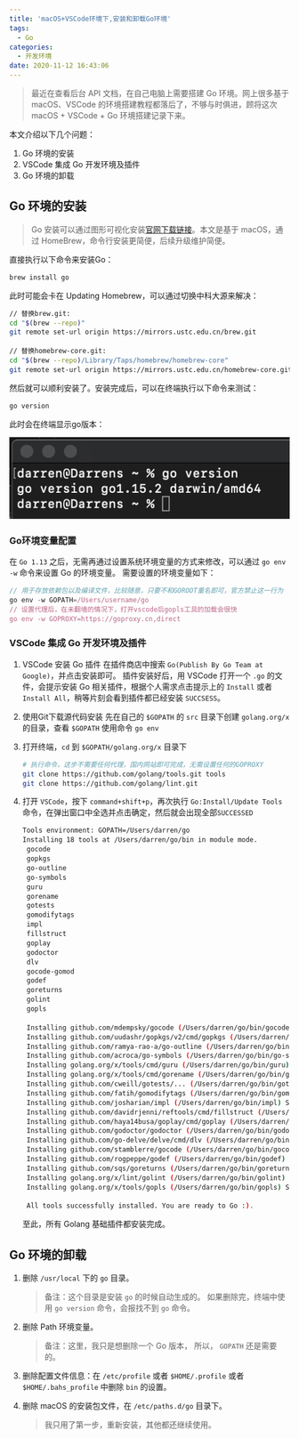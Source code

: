 ```yaml
---
title: 'macOS+VSCode环境下,安装和卸载Go环境'
tags:
  - Go
categories:
  - 开发环境
date: 2020-11-12 16:43:06
---
```



> 最近在查看后台 API 文档，在自己电脑上需要搭建 Go 环境。网上很多基于 macOS、VSCode 的环境搭建教程都落后了，不够与时俱进，顾将这次 macOS + VSCode + Go 环境搭建记录下来。

本文介绍以下几个问题：

1. Go 环境的安装
2. VSCode 集成 Go 开发环境及插件
3. Go 环境的卸载

## Go 环境的安装

> Go 安装可以通过图形可视化安装[官网下载链接](https://golang.org/dl/)。本文是基于 macOS，通过 HomeBrew，命令行安装更简便，后续升级维护简便。

直接执行以下命令来安装Go：

```bash
brew install go
```

此时可能会卡在 Updating Homebrew，可以通过切换中科大源来解决：

```bash
// 替换brew.git:
cd "$(brew --repo)"
git remote set-url origin https://mirrors.ustc.edu.cn/brew.git

// 替换homebrew-core.git:
cd "$(brew --repo)/Library/Taps/homebrew/homebrew-core"
git remote set-url origin https://mirrors.ustc.edu.cn/homebrew-core.git
```

然后就可以顺利安装了。安装完成后，可以在终端执行以下命令来测试：

```bash
go version
```

此时会在终端显示go版本：

![img](/images/upload/image-20201112162352406.png)

### Go环境变量配置

在 `Go 1.13` 之后，无需再通过设置系统环境变量的方式来修改，可以通过 `go env -w` 命令来设置 Go 的环境变量。
需要设置的环境变量如下：

```javascript
// 用于存放依赖包以及编译文件，比较随意，只要不和GOROOT重名即可，官方禁止这一行为
go env -w GOPATH=/Users/username/go
// 设置代理后，在未翻墙的情况下，打开vscode后gopls工具的加载会很快
go env -w GOPROXY=https://goproxy.cn,direct
```

### VSCode 集成 Go 开发环境及插件

1. VSCode 安装 Go 插件
   在插件商店中搜索 `Go(Publish By Go Team at Google)`，并点击安装即可。
   插件安装好后，用 VSCode 打开一个 `.go` 的文件，会提示安装 Go 相关插件，根据个人需求点击提示上的 `Install` 或者 `Install All`，稍等片刻会看到插件都已经安装 `SUCCSESS`。

2. 使用Git下载源代码安装
   先在自己的 `$GOPATH` 的 `src` 目录下创建 `golang.org/x` 的目录，查看 `$GOPATH` 使用命令 `go env`

3. 打开终端，`cd` 到 `$GOPATH/golang.org/x` 目录下

   ```bash
   # 执行命令，这步不需要任何代理，国内网站即可完成，无需设置任何的GOPROXY
   git clone https://github.com/golang/tools.git tools
   git clone https://github.com/golang/lint.git
   ```

4. 打开 `VSCode`，按下 `command+shift+p`，再次执行 `Go:Install/Update Tools` 命令，在弹出窗口中全选并点击确定，然后就会出现全部`SUCCESSED`

   ```bash
   Tools environment: GOPATH=/Users/darren/go
   Installing 18 tools at /Users/darren/go/bin in module mode.
    gocode
    gopkgs
    go-outline
    go-symbols
    guru
    gorename
    gotests
    gomodifytags
    impl
    fillstruct
    goplay
    godoctor
    dlv
    gocode-gomod
    godef
    goreturns
    golint
    gopls

    Installing github.com/mdempsky/gocode (/Users/darren/go/bin/gocode) SUCCEEDED
    Installing github.com/uudashr/gopkgs/v2/cmd/gopkgs (/Users/darren/go/bin/gopkgs) SUCCEEDED
    Installing github.com/ramya-rao-a/go-outline (/Users/darren/go/bin/go-outline) SUCCEEDED
    Installing github.com/acroca/go-symbols (/Users/darren/go/bin/go-symbols) SUCCEEDED
    Installing golang.org/x/tools/cmd/guru (/Users/darren/go/bin/guru) SUCCEEDED
    Installing golang.org/x/tools/cmd/gorename (/Users/darren/go/bin/gorename) SUCCEEDED
    Installing github.com/cweill/gotests/... (/Users/darren/go/bin/gotests) SUCCEEDED
    Installing github.com/fatih/gomodifytags (/Users/darren/go/bin/gomodifytags) SUCCEEDED
    Installing github.com/josharian/impl (/Users/darren/go/bin/impl) SUCCEEDED
    Installing github.com/davidrjenni/reftools/cmd/fillstruct (/Users/darren/go/bin/fillstruct) SUCCEEDED
    Installing github.com/haya14busa/goplay/cmd/goplay (/Users/darren/go/bin/goplay) SUCCEEDED
    Installing github.com/godoctor/godoctor (/Users/darren/go/bin/godoctor) SUCCEEDED
    Installing github.com/go-delve/delve/cmd/dlv (/Users/darren/go/bin/dlv) SUCCEEDED
    Installing github.com/stamblerre/gocode (/Users/darren/go/bin/gocode-gomod) SUCCEEDED
    Installing github.com/rogpeppe/godef (/Users/darren/go/bin/godef) SUCCEEDED
    Installing github.com/sqs/goreturns (/Users/darren/go/bin/goreturns) SUCCEEDED
    Installing golang.org/x/lint/golint (/Users/darren/go/bin/golint) SUCCEEDED
    Installing golang.org/x/tools/gopls (/Users/darren/go/bin/gopls) SUCCEEDED

    All tools successfully installed. You are ready to Go :).
    ```

    至此，所有 Golang 基础插件都安装完成。

## Go 环境的卸载

1. 删除 `/usr/local` 下的 `go` 目录。

   > 备注：这个目录是安装 `go` 的时候自动生成的。 如果删除完，终端中使用 `go version` 命令，会报找不到 `go` 命令。

2. 删除 Path 环境变量。

   > 备注：这里，我只是想删除一个 Go 版本， 所以， `GOPATH` 还是需要的。

3. 删除配置文件信息：在 `/etc/profile` 或者 `$HOME/.profile` 或者 `$HOME/.bahs_profile` 中删除 `bin` 的设置。

4. 删除 macOS 的安装包文件，在 `/etc/paths.d/go` 目录下。

   > 我只用了第一步，重新安装，其他都还继续使用。
